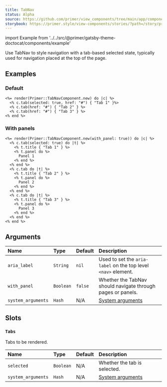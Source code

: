 ```yaml
---
title: TabNav
status: Alpha
source: https://github.com/primer/view_components/tree/main/app/components/primer/tab_nav_component.rb
storybook: https://primer.style/view-components/stories/?path=/story/primer-tab-nav-component
---
```


import Example from '../../src/@primer/gatsby-theme-doctocat/components/example'

<!-- Warning: AUTO-GENERATED file, do not edit. Add code comments to your Ruby instead <3 -->

Use TabNav to style navigation with a tab-based selected state, typically used for navigation placed at the top of the page.

## Examples

### Default

<Example src="  <div class='tabnav '>    <nav role='tablist' aria-label='' class='tabnav-tabs'>        <a href='#' role='tab' aria-current='page' class='tabnav-tab '>          Tab 1</a>        <a href='#' role='tab' class='tabnav-tab '>          Tab 2</a>        <a href='#' role='tab' class='tabnav-tab '>          Tab 3</a>    </nav></div>" />

```erb
<%= render(Primer::TabNavComponent.new) do |c| %>
  <% c.tab(selected: true, href: "#") { "Tab 1" }%>
  <% c.tab(href: "#") { "Tab 2" } %>
  <% c.tab(href: "#") { "Tab 3" } %>
<% end %>
```

### With panels

<Example src="<tab-container>  <div class='tabnav '>    <nav role='tablist' aria-label='' class='tabnav-tabs'>        <button role='tab' type='button' aria-selected='true' class='tabnav-tab '>    <span>Tab 1</span>  </button>        <button role='tab' type='button' class='tabnav-tab '>    <span>Tab 2</span>  </button>        <button role='tab' type='button' class='tabnav-tab '>    <span>Tab 3</span>  </button>    </nav></div>      <div role='tabpanel'>      Panel 1</div>      <div role='tabpanel' hidden='hidden'>      Panel 2</div>      <div role='tabpanel' hidden='hidden'>      Panel 3</div></tab-container>" />

```erb
<%= render(Primer::TabNavComponent.new(with_panel: true)) do |c| %>
  <% c.tab(selected: true) do |t| %>
    <% t.title { "Tab 1" } %>
    <% t.panel do %>
      Panel 1
    <% end %>
  <% end %>
  <% c.tab do |t| %>
    <% t.title { "Tab 2" } %>
    <% t.panel do %>
      Panel 2
    <% end %>
  <% end %>
  <% c.tab do |t| %>
    <% t.title { "Tab 3" } %>
    <% t.panel do %>
      Panel 3
    <% end %>
  <% end %>
<% end %>
```

## Arguments

| Name | Type | Default | Description |
| :- | :- | :- | :- |
| `aria_label` | `String` | `nil` | Used to set the `aria-label` on the top level `<nav>` element. |
| `with_panel` | `Boolean` | `false` | Whether the TabNav should navigate through pages or panels. |
| `system_arguments` | `Hash` | N/A | [System arguments](/system-arguments) |

## Slots

### `Tabs`

Tabs to be rendered.

| Name | Type | Default | Description |
| :- | :- | :- | :- |
| `selected` | `Boolean` | N/A | Whether the tab is selected. |
| `system_arguments` | `Hash` | N/A | [System arguments](/system-arguments) |
